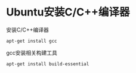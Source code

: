 # Ubuntu安装C/C++编译器

安装C/C++编译器

    apt-get install gcc

gcc安装相关构建工具

    apt-get install build-essential